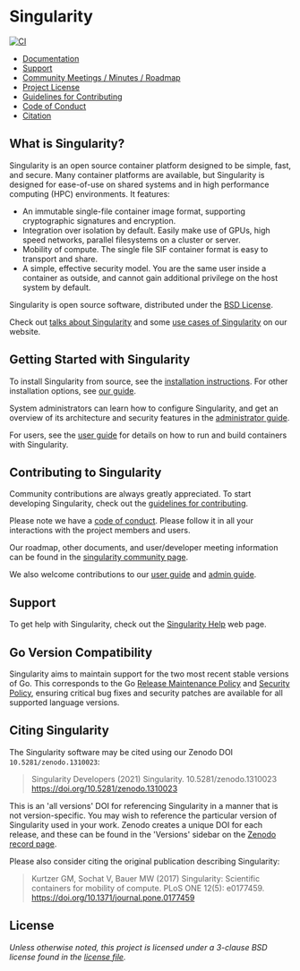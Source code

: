 # Singularity

[![CI](https://github.com/hpcng/singularity/actions/workflows/ci.yml/badge.svg)](https://github.com/hpcng/singularity/actions/workflows/ci.yml)

- [Documentation](https://singularity.hpcng.org/docs/)
- [Support](#support)
- [Community Meetings / Minutes / Roadmap](https://drive.google.com/drive/u/0/folders/1npfBhIDxqeJIUHZ0tMeuHPvc_iB4T2B6)
- [Project License](LICENSE.md)
- [Guidelines for Contributing](CONTRIBUTING.md)
- [Code of Conduct](CODE_OF_CONDUCT.md)
- [Citation](#citing-singularity)

## What is Singularity?

Singularity is an open source container platform designed to be simple, fast,
and secure. Many container platforms are available, but Singularity is designed
for ease-of-use on shared systems and in high performance computing (HPC)
environments. It features:

- An immutable single-file container image format, supporting cryptographic
  signatures and encryption.
- Integration over isolation by default. Easily make use of GPUs, high speed
  networks, parallel filesystems on a cluster or server.
- Mobility of compute. The single file SIF container format is easy to transport
  and share.
- A simple, effective security model. You are the same user inside a container
  as outside, and cannot gain additional privilege on the host system by
  default.

Singularity is open source software, distributed under the [BSD License](LICENSE.md).

Check out [talks about Singularity](https://singularity.hpcng.org/talks)
and some [use cases of Singularity](https://singularity.hpcng.org/usecases)
on our website.

## Getting Started with Singularity

To install Singularity from source, see the [installation
instructions](INSTALL.md). For other installation options, see [our
guide](https://singularity.hpcng.org/admin-docs/master/installation.html).

System administrators can learn how to configure Singularity, and get an
overview of its architecture and security features in the [administrator
guide](https://singularity.hpcng.org/admin-docs/master/).

For users, see the [user guide](https://singularity.hpcng.org/user-docs/master/)
for details on how to run and build containers with Singularity.

## Contributing to Singularity

Community contributions are always greatly appreciated. To start developing
Singularity, check out the [guidelines for contributing](CONTRIBUTING.md).

Please note we have a [code of conduct](CODE_OF_CONDUCT.md). Please follow it in
all your interactions with the project members and users.

Our roadmap, other documents, and user/developer meeting information can be
found in the [singularity community page](https://singularity.hpcng.org/help).

We also welcome contributions to our [user
guide](https://github.com/hpcng/singularity-userdocs) and [admin
guide](https://github.com/hpcng/singularity-admindocs).

## Support

To get help with Singularity, check out the [Singularity
Help](https://singularity.hpcng.org/help) web page.

## Go Version Compatibility

Singularity aims to maintain support for the two most recent stable versions
of Go. This corresponds to the Go
[Release Maintenance
Policy](https://github.com/golang/go/wiki/Go-Release-Cycle#release-maintenance)
and [Security Policy](https://golang.org/security),
ensuring critical bug fixes and security patches are available for all
supported language versions.

## Citing Singularity

The Singularity software may be cited using our Zenodo DOI `10.5281/zenodo.1310023`:

> Singularity Developers (2021) Singularity. 10.5281/zenodo.1310023
> <https://doi.org/10.5281/zenodo.1310023>

This is an 'all versions' DOI for referencing Singularity in a manner that is
not version-specific. You may wish to reference the particular version of
Singularity used in your work. Zenodo creates a unique DOI for each release,
and these can be found in the 'Versions' sidebar on the [Zenodo record page](https://doi.org/10.5281/zenodo.1310023).

Please also consider citing the original publication describing Singularity:

> Kurtzer GM, Sochat V, Bauer MW (2017) Singularity: Scientific containers for
> mobility of compute. PLoS ONE 12(5): e0177459.
> <https://doi.org/10.1371/journal.pone.0177459>

## License

_Unless otherwise noted, this project is licensed under a 3-clause BSD license
found in the [license file](LICENSE.md)._

